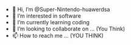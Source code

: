 - 👋 Hi, I’m @Super-Nintendo-huawerdsa
- 👀 I’m interested in software
- 🌱 I’m currently learning coding
- 💞️ I’m looking to collaborate on ... (You Think)
- 📫 How to reach me ... (YOU THINK)

<!---
Super-Nintendo-huawerdsa/Super-Nintendo-huawerdsa is a ✨ special ✨ repository because its `README.md` (this file) appears on your GitHub profile.
You can click the Preview link to take a look at your changes.
--->
